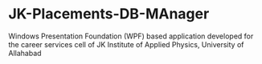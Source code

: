 # JK-Placements-DB-MAnager
Windows Presentation Foundation (WPF) based application developed for the career services cell of JK Institute of Applied Physics, University of Allahabad
